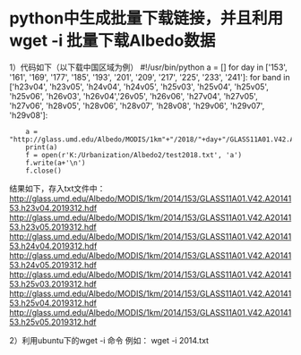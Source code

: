 # python中生成批量下载链接，并且利用wget -i 批量下载Albedo数据

1）代码如下（以下载中国区域为例）
#!/usr/bin/python
a = []
for day in ['153', '161', '169', '177', '185', '193', '201', '209', '217', '225', '233', '241']:
    for band in ['h23v04', 'h23v05', 'h24v04', 'h24v05', 'h25v03', 'h25v04', 'h25v05', 'h25v06', 'h26v03', 'h26v04','26v05', 'h26v06', 'h27v04', 'h27v05', 'h27v06', 'h28v05', 'h28v06', 'h28v07', 'h28v08', 'h29v06',
                 'h29v07', 'h29v08']:

        a = "http://glass.umd.edu/Albedo/MODIS/1km"+"/2018/"+day+"/GLASS11A01.V42.A2018"+day+"."+band+".2019312.hdf"
        print(a)
        f = open(r'K:/Urbanization/Albedo2/test2018.txt', 'a')
        f.write(a+'\n')
        f.close()
结果如下，存入txt文件中：
http://glass.umd.edu/Albedo/MODIS/1km/2014/153/GLASS11A01.V42.A2014153.h23v04.2019312.hdf
http://glass.umd.edu/Albedo/MODIS/1km/2014/153/GLASS11A01.V42.A2014153.h23v05.2019312.hdf
http://glass.umd.edu/Albedo/MODIS/1km/2014/153/GLASS11A01.V42.A2014153.h24v04.2019312.hdf
http://glass.umd.edu/Albedo/MODIS/1km/2014/153/GLASS11A01.V42.A2014153.h24v05.2019312.hdf
http://glass.umd.edu/Albedo/MODIS/1km/2014/153/GLASS11A01.V42.A2014153.h25v03.2019312.hdf
http://glass.umd.edu/Albedo/MODIS/1km/2014/153/GLASS11A01.V42.A2014153.h25v04.2019312.hdf
http://glass.umd.edu/Albedo/MODIS/1km/2014/153/GLASS11A01.V42.A2014153.h25v05.2019312.hdf



2）利用ubuntu下的wget -i 命令
   例如： wget -i 2014.txt
   

